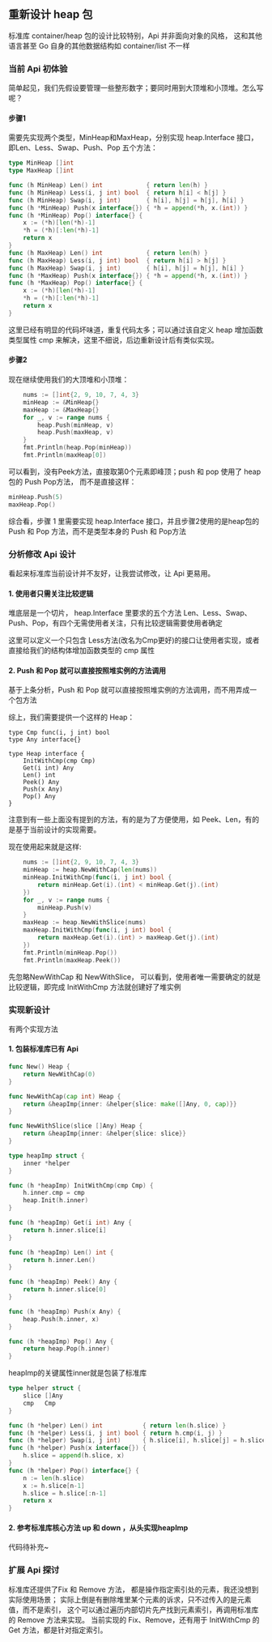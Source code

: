 ## 重新设计 heap 包
标准库 container/heap 包的设计比较特别，Api 并非面向对象的风格，
这和其他语言甚至 Go 自身的其他数据结构如 container/list 不一样
### 当前 Api 初体验
简单起见，我们先假设要管理一些整形数字；要同时用到大顶堆和小顶堆。怎么写呢？

#### 步骤1
需要先实现两个类型，MinHeap和MaxHeap，分别实现 heap.Interface 接口， 即Len、Less、Swap、Push、Pop 五个方法：
```go
type MinHeap []int
type MaxHeap []int

func (h MinHeap) Len() int            { return len(h) }
func (h MinHeap) Less(i, j int) bool  { return h[i] < h[j] }
func (h MinHeap) Swap(i, j int)       { h[i], h[j] = h[j], h[i] }
func (h *MinHeap) Push(x interface{}) { *h = append(*h, x.(int)) }
func (h *MinHeap) Pop() interface{} {
	x := (*h)[len(*h)-1]
	*h = (*h)[:len(*h)-1]
	return x
}
func (h MaxHeap) Len() int            { return len(h) }
func (h MaxHeap) Less(i, j int) bool  { return h[i] > h[j] }
func (h MaxHeap) Swap(i, j int)       { h[i], h[j] = h[j], h[i] }
func (h *MaxHeap) Push(x interface{}) { *h = append(*h, x.(int)) }
func (h *MaxHeap) Pop() interface{} {
	x := (*h)[len(*h)-1]
	*h = (*h)[:len(*h)-1]
	return x
}
```
这里已经有明显的代码坏味道，重复代码太多；可以通过该自定义 heap 增加函数类型属性 cmp 来解决，这里不细说，后边重新设计后有类似实现。

#### 步骤2
现在继续使用我们的大顶堆和小顶堆：
```go
	nums := []int{2, 9, 10, 7, 4, 3}
	minHeap := &MinHeap{}
	maxHeap := &MaxHeap{}
	for _, v := range nums {
		heap.Push(minHeap, v)
		heap.Push(maxHeap, v)
	}
	fmt.Println(heap.Pop(minHeap))
	fmt.Println(maxHeap[0])
```
可以看到，没有Peek方法，直接取第0个元素即峰顶；push 和 pop 使用了 heap包的 Push Pop方法， 而不是直接这样：
```go
minHeap.Push(5)
maxHeap.Pop()
```
综合看，步骤 1 里需要实现 heap.Interface 接口，并且步骤2使用的是heap包的 Push 和 Pop 方法，而不是类型本身的 Push 和 Pop方法

### 分析修改 Api 设计
看起来标准库当前设计并不友好，让我尝试修改，让 Api 更易用。

#### 1. 使用者只需关注比较逻辑 
堆底层是一个切片， heap.Interface 里要求的五个方法 Len、Less、Swap、Push、Pop，有四个无需使用者关注，只有比较逻辑需要使用者确定

这里可以定义一个只包含 Less方法(改名为Cmp更好)的接口让使用者实现，或者直接给我们的结构体增加函数类型的 cmp 属性
#### 2. Push 和 Pop 就可以直接按照堆实例的方法调用
基于上条分析，Push 和 Pop 就可以直接按照堆实例的方法调用，而不用弄成一个包方法

综上，我们需要提供一个这样的 Heap：
```text
type Cmp func(i, j int) bool
type Any interface{}

type Heap interface {
	InitWithCmp(cmp Cmp)
	Get(i int) Any
	Len() int
	Peek() Any
	Push(x Any)
	Pop() Any
}
```
注意到有一些上面没有提到的方法，有的是为了方便使用，如 Peek、Len，有的是基于当前设计的实现需要。

现在使用起来就是这样:
```go
	nums := []int{2, 9, 10, 7, 4, 3}
	minHeap := heap.NewWithCap(len(nums))
	minHeap.InitWithCmp(func(i, j int) bool {
		return minHeap.Get(i).(int) < minHeap.Get(j).(int)
	})
	for _, v := range nums {
		minHeap.Push(v)
	}
	maxHeap := heap.NewWithSlice(nums)
	maxHeap.InitWithCmp(func(i, j int) bool {
		return maxHeap.Get(i).(int) > maxHeap.Get(j).(int)
	})
	fmt.Println(minHeap.Pop())
	fmt.Println(maxHeap.Peek())
```
先忽略NewWithCap 和 NewWithSlice， 可以看到，使用者唯一需要确定的就是比较逻辑，即完成 InitWithCmp 方法就创建好了堆实例

### 实现新设计
有两个实现方法
#### 1. 包装标准库已有 Api
```go
func New() Heap {
	return NewWithCap(0)
}

func NewWithCap(cap int) Heap {
	return &heapImp{inner: &helper{slice: make([]Any, 0, cap)}}
}

func NewWithSlice(slice []Any) Heap {
	return &heapImp{inner: &helper{slice: slice}}
}

type heapImp struct {
	inner *helper
}

func (h *heapImp) InitWithCmp(cmp Cmp) {
	h.inner.cmp = cmp
	heap.Init(h.inner)
}

func (h *heapImp) Get(i int) Any {
	return h.inner.slice[i]
}

func (h *heapImp) Len() int {
	return h.inner.Len()
}

func (h *heapImp) Peek() Any {
	return h.inner.slice[0]
}

func (h *heapImp) Push(x Any) {
	heap.Push(h.inner, x)
}

func (h *heapImp) Pop() Any {
	return heap.Pop(h.inner)
}
```
heapImp的关键属性inner就是包装了标准库
```go
type helper struct {
	slice []Any
	cmp   Cmp
}

func (h *helper) Len() int           { return len(h.slice) }
func (h *helper) Less(i, j int) bool { return h.cmp(i, j) }
func (h *helper) Swap(i, j int)      { h.slice[i], h.slice[j] = h.slice[j], h.slice[i] }
func (h *helper) Push(x interface{}) {
	h.slice = append(h.slice, x)
}
func (h *helper) Pop() interface{} {
	n := len(h.slice)
	x := h.slice[n-1]
	h.slice = h.slice[:n-1]
	return x
}
```
#### 2. 参考标准库核心方法 up 和 down ，从头实现heapImp
代码待补充~

### 扩展 Api 探讨
标准库还提供了Fix 和 Remove 方法， 都是操作指定索引处的元素，我还没想到实际使用场景；
实际上倒是有删除堆里某个元素的诉求，只不过传入的是元素值，而不是索引， 这个可以通过遍历内部切片先产找到元素索引，再调用标准库的 Remove 方法来实现。
当前实现的 Fix、Remove，还有用于 InitWithCmp 的 Get 方法，都是针对指定索引。